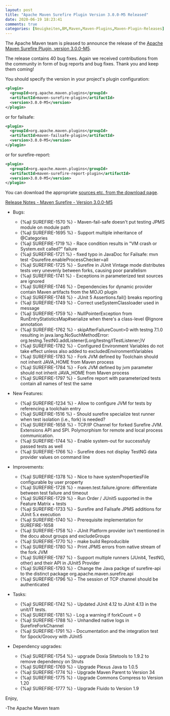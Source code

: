```yaml
---
layout: post
title: "Apache Maven Surefire Plugin Version 3.0.0-M5 Released"
date: 2020-06-19 18:23:41
comments: true
categories: [Neuigkeiten,BM,Maven,Maven-Plugins,Maven-Plugin-Releases]
---
```

The Apache Maven team is pleased to announce the release of the 
[Apache Maven Surefire Plugin, version 3.0.0-M5](https://maven.apache.org/plugins/maven-surefire-plugin/).

The release contains 40 bug fixes.
Again we received contributions from the community in form of bug reports
and bug fixes. Thank you and keep them coming!

You should specify the version in your project's plugin configuration:

```xml
<plugin>
  <groupId>org.apache.maven.plugins</groupId>
  <artifactId>maven-surefire-plugin</artifactId>
  <version>3.0.0-M5</version>
</plugin>
```

or for failsafe:

```xml
<plugin>
  <groupId>org.apache.maven.plugins</groupId>
  <artifactId>maven-failsafe-plugin</artifactId>
  <version>3.0.0-M5</version>
</plugin>
```

or for surefire-report:

```xml
<plugin>
  <groupId>org.apache.maven.plugins</groupId>
  <artifactId>maven-surefire-report-plugin</artifactId>
  <version>3.0.0-M5</version>
</plugin>
```

You can download the appropriate [sources etc. from the download page](https://maven.apache.org/surefire/download.cgi).


<!-- more -->

[Release Notes - Maven Surefire - Version 3.0.0-M5](https://issues.apache.org/jira/secure/ReleaseNote.jspa?projectId=12317927&version=12344612)

* Bugs:

  * {%ajl SUREFIRE-1570 %} - Maven-fail-safe doesn't put testing JPMS module on module path
  * {%ajl SUREFIRE-1695 %} - Support multiple inheritance of @Categories
  * {%ajl SUREFIRE-1719 %} - Race condition results in "VM crash or System.exit called?" failure
  * {%ajl SUREFIRE-1721 %} - fixed typo in JavaDoc for Failsafe: mvn test -Dsurefire.enableProcessChecker=all
  * {%ajl SUREFIRE-1725 %} - Surefire in JUnit Vintage mode distributes tests very unevenly between forks, causing poor parallelism
  * {%ajl SUREFIRE-1741 %} - Exceptions in parameterized test sources are ignored
  * {%ajl SUREFIRE-1746 %} - Dependencies for dynamic provider contain Maven artifacts from the MOJO plugin
  * {%ajl SUREFIRE-1748 %} - JUnit 5 Assertions.fail() breaks reporting
  * {%ajl SUREFIRE-1749 %} - Correct useSystemClassloader used in message
  * {%ajl SUREFIRE-1759 %} - NullPointerException from RunEntryStatisticsMap#serialize when there's a class-level @Ignore annotation
  * {%ajl SUREFIRE-1762 %} - skipAfterFailureCount>0 with testng 7.1.0 resulting in java.lang.NoSuchMethodError: org.testng.TestNG.addListener(Lorg/testng/ITestListener;)V
  * {%ajl SUREFIRE-1782 %} - Configured Environment Variables do not take effect unless also added to excludedEnvironmentVariables
  * {%ajl SUREFIRE-1783 %} - Fork JVM defined by Toolchain should not inherit JAVA_HOME from Maven process
  * {%ajl SUREFIRE-1784 %} - Fork JVM defined by jvm parameter should not inherit JAVA_HOME from Maven process
  * {%ajl SUREFIRE-1797 %} - Surefire report with parameterized tests contain all names of test the same

* New Features:

  * {%ajl SUREFIRE-1234 %} - Allow to configure JVM for tests by referencing a toolchain entry
  * {%ajl SUREFIRE-1516 %} - Should surefire specialize test runner when test isolation (i.e., fork) is needed?
  * {%ajl SUREFIRE-1658 %} - TCP/IP Channel for forked Surefire JVM. Extensions API and SPI. Polymorphism for remote and local process communication.
  * {%ajl SUREFIRE-1744 %} - Enable system-out for successfuly passed tests as well
  * {%ajl SUREFIRE-1766 %} - Surefire does not display TestNG data provider values on command line

* Improvements:

  * {%ajl SUREFIRE-1378 %} - Nice to have systemPropertiesFile configurable by user property
  * {%ajl SUREFIRE-1728 %} - maven.test.failure.ignore: differentiate between test failure and timeout
  * {%ajl SUREFIRE-1729 %} - Run Order / JUnit5 supported in the Feature Matrix + tests
  * {%ajl SUREFIRE-1733 %} - Surefire and Failsafe JPMS additions for JUnit 5.x execution
  * {%ajl SUREFIRE-1740 %} - Prerequisite implementation for SUREFIRE-1658
  * {%ajl SUREFIRE-1758 %} - JUnit Platform provider isn't mentioned in the docu about groups and excludeGroups
  * {%ajl SUREFIRE-1770 %} - make build Reproducible
  * {%ajl SUREFIRE-1780 %} - Print JPMS errors from native stream of the fork JVM
  * {%ajl SUREFIRE-1787 %} - Support multiple runners (JUnit4, TestNG, other) and their API in JUnit5 Provider
  * {%ajl SUREFIRE-1793 %} - Change the Java packge of surefire-api to the distinct package org.apache.maven.surefire.api
  * {%ajl SUREFIRE-1796 %} - The session of TCP channel should be authenticated

* Tasks:

  * {%ajl SUREFIRE-1742 %} - Updated JUnit 4.12 to JUnit 4.13 in the unit/IT tests.
  * {%ajl SUREFIRE-1781 %} - Log a warning if forkCount = 0
  * {%ajl SUREFIRE-1788 %} - Unhandled native logs in SurefireForkChannel
  * {%ajl SUREFIRE-1791 %} - Documentation and the integration test for Spock/Groovy with JUnit5

* Dependency upgrades:

  * {%ajl SUREFIRE-1754 %} - upgrade Doxia Sitetools to 1.9.2 to remove dependency on Struts
  * {%ajl SUREFIRE-1769 %} - Upgrade Plexus Java to 1.0.5
  * {%ajl SUREFIRE-1774 %} - Upgrade Maven Parent to Version 34
  * {%ajl SUREFIRE-1775 %} - Upgrade Commons Compress to Version 1.20
  * {%ajl SUREFIRE-1777 %} - Upgrade Fluido to Version 1.9

Enjoy,

-The Apache Maven team

